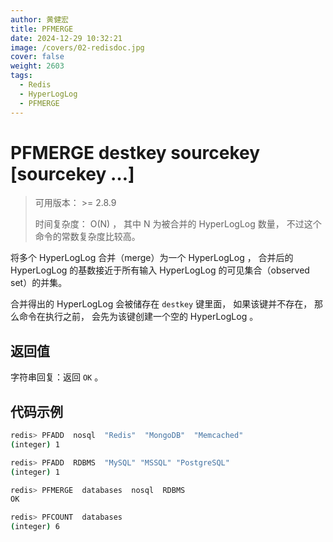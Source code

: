 ```yaml
---
author: 黄健宏
title: PFMERGE
date: 2024-12-29 10:32:21
image: /covers/02-redisdoc.jpg
cover: false
weight: 2603
tags:
  - Redis
  - HyperLogLog
  - PFMERGE
---
```


# PFMERGE destkey sourcekey [sourcekey …]

> 可用版本： >= 2.8.9
> 
> 时间复杂度： O(N) ， 其中 N 为被合并的 HyperLogLog 数量， 不过这个命令的常数复杂度比较高。

将多个 HyperLogLog 合并（merge）为一个 HyperLogLog ， 合并后的 HyperLogLog 的基数接近于所有输入 HyperLogLog 的可见集合（observed set）的并集。

合并得出的 HyperLogLog 会被储存在 `destkey` 键里面， 如果该键并不存在， 那么命令在执行之前， 会先为该键创建一个空的 HyperLogLog 。

## 返回值

字符串回复：返回 `OK` 。

## 代码示例

```bash
redis> PFADD  nosql  "Redis"  "MongoDB"  "Memcached"
(integer) 1

redis> PFADD  RDBMS  "MySQL" "MSSQL" "PostgreSQL"
(integer) 1

redis> PFMERGE  databases  nosql  RDBMS
OK

redis> PFCOUNT  databases
(integer) 6
```
